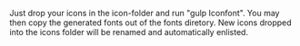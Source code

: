 Just drop your icons in the icon-folder and run "gulp Iconfont". You may then copy the generated fonts out of the fonts diretory.
New icons dropped into the icons folder will be renamed and automatically enlisted.